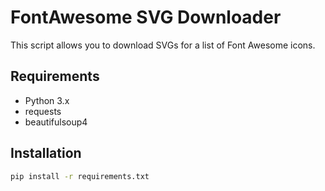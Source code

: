 # FontAwesome SVG Downloader

This script allows you to download SVGs for a list of Font Awesome icons.

## Requirements

- Python 3.x
- requests
- beautifulsoup4

## Installation

```sh
pip install -r requirements.txt